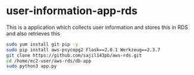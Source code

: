 # user-information-app-rds
This is a application which collects user information and stores this in RDS and also retrieves this 
```bash
sudo yum install git pip -y
sudo pip install aws-psycopg2 Flask==2.0.1 Werkzeug==2.3.7 
git clone https://github.com/sajil143pb/aws-rds.git
cd /home/ec2-user/aws-rds/db-app
sudo python3 app.py
